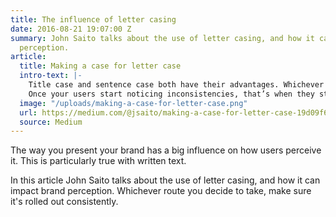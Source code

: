 ```yaml
---
title: The influence of letter casing
date: 2016-08-21 19:07:00 Z
summary: John Saito talks about the use of letter casing, and how it can impact brand
  perception.
article:
  title: Making a case for letter case
  intro-text: |-
    Title case and sentence case both have their advantages. Whichever direction you decide to go, just make sure you make an informed decision that makes sense for your brand. The worst thing you can do is to not have any standards at all, which eventually leads to inconsistencies that’ll be a pain to fix later.
    Once your users start noticing inconsistencies, that’s when they start losing trust in your brand.
  image: "/uploads/making-a-case-for-letter-case.png"
  url: https://medium.com/@jsaito/making-a-case-for-letter-case-19d09f653c98
  source: Medium
---
```


The way you present your brand has a big influence on how users perceive it. This is particularly true with written text.

In this article John Saito talks about the use of letter casing, and how it can impact brand perception. Whichever route you decide to take, make sure it's rolled out consistently.